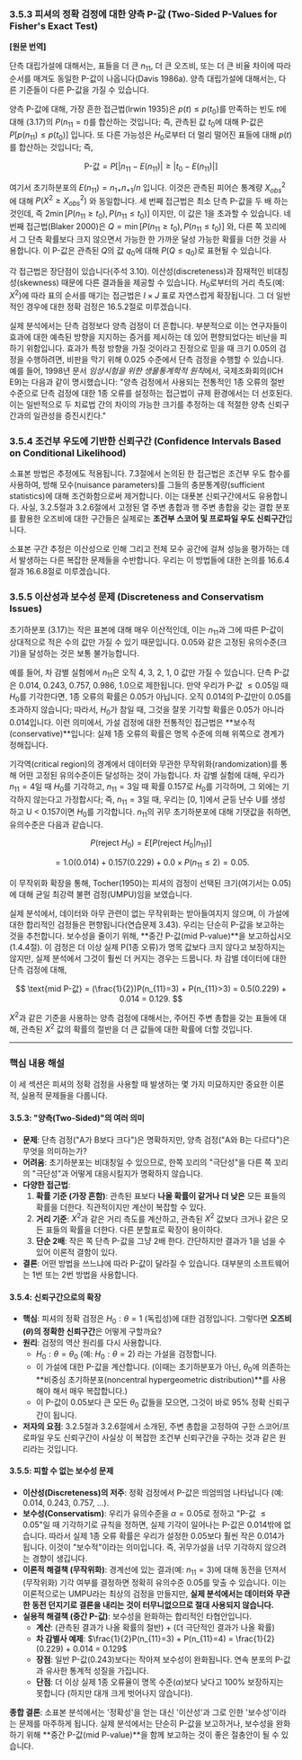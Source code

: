 ### **3.5.3 피셔의 정확 검정에 대한 양측 P-값 (Two-Sided P-Values for Fisher's Exact Test)**

**[원문 번역]**

단측 대립가설에 대해서는, 표들을 더 큰 $n_{11}$, 더 큰 오즈비, 또는 더 큰 비율 차이에 따라 순서를 매겨도 동일한 P-값이 나옵니다(Davis 1986a). 양측 대립가설에 대해서는, 다른 기준들이 다른 P-값을 가질 수 있습니다.

양측 P-값에 대해, 가장 흔한 접근법(Irwin 1935)은 $p(t) \le p(t_0)$를 만족하는 빈도 $t$에 대해 (3.17)의 $P(n_{11}=t)$를 합산하는 것입니다; 즉, 관측된 값 $t_0$에 대해 P-값은 $P[p(n_{11}) \le p(t_0)]$ 입니다. 또 다른 가능성은 $H_0$로부터 더 멀리 떨어진 표들에 대해 $p(t)$를 합산하는 것입니다; 즉,

$$ \text{P-값} = P[|n_{11} - E(n_{11})| \ge |t_0 - E(n_{11})|] $$

여기서 초기하분포의 $E(n_{11}) = n_{1+}n_{+1}/n$ 입니다. 이것은 관측된 피어슨 통계량 $X^2_{obs}$에 대해 $P(X^2 \ge X^2_{obs})$ 와 동일합니다. 세 번째 접근법은 최소 단측 P-값을 두 배 하는 것인데, 즉 $2 \min[P(n_{11} \ge t_0), P(n_{11} \le t_0)]$ 이지만, 이 값은 1을 초과할 수 있습니다. 네 번째 접근법(Blaker 2000)은 $Q=\min[P(n_{11} \ge t_0), P(n_{11} \le t_0)]$ 와, 다른 쪽 꼬리에서 그 단측 확률보다 크지 않으면서 가능한 한 가까운 달성 가능한 확률을 더한 것을 사용합니다. 이 P-값은 관측된 $Q$의 값 $q_0$에 대해 $P(Q \le q_0)$로 표현될 수 있습니다.

각 접근법은 장단점이 있습니다(주석 3.10). 이산성(discreteness)과 잠재적인 비대칭성(skewness) 때문에 다른 결과들을 제공할 수 있습니다. $H_0$로부터의 거리 측도(예: $X^2$)에 따라 표의 순서를 매기는 접근법은 $I \times J$ 표로 자연스럽게 확장됩니다. 그 더 일반적인 경우에 대한 정확 검정은 16.5.2절로 미루겠습니다.

실제 분석에서는 단측 검정보다 양측 검정이 더 흔합니다. 부분적으로 이는 연구자들이 효과에 대한 예측된 방향을 지지하는 증거를 제시하는 데 있어 편향되었다는 비난을 피하기 위함입니다. 효과가 특정 방향을 가질 것이라고 진정으로 믿을 때 크기 0.05의 검정을 수행하려면, 비판을 막기 위해 0.025 수준에서 단측 검정을 수행할 수 있습니다. 예를 들어, 1998년 문서 *임상시험을 위한 생물통계학적 원칙*에서, 국제조화회의(ICH E9)는 다음과 같이 명시했습니다: "양측 검정에서 사용되는 전통적인 1종 오류의 절반 수준으로 단측 검정에 대한 1종 오류를 설정하는 접근법이 규제 환경에서는 더 선호된다. 이는 일반적으로 두 치료법 간의 차이의 가능한 크기를 추정하는 데 적절한 양측 신뢰구간과의 일관성을 증진시킨다."

### **3.5.4 조건부 우도에 기반한 신뢰구간 (Confidence Intervals Based on Conditional Likelihood)**

소표본 방법은 추정에도 적용됩니다. 7.3절에서 논의된 한 접근법은 조건부 우도 함수를 사용하여, 방해 모수(nuisance parameters)를 그들의 충분통계량(sufficient statistics)에 대해 조건화함으로써 제거합니다. 이는 대푯본 신뢰구간에서도 유용합니다. 사실, 3.2.5절과 3.2.6절에서 고정된 열 주변 총합과 행 주변 총합을 갖는 결합 분포를 활용한 오즈비에 대한 구간들은 실제로는 **조건부 스코어 및 프로파일 우도 신뢰구간**입니다.

소표본 구간 추정은 이산성으로 인해 그리고 전체 모수 공간에 걸쳐 성능을 평가하는 데서 발생하는 다른 복잡한 문제들을 수반합니다. 우리는 이 방법들에 대한 논의를 16.6.4절과 16.6.8절로 미루겠습니다.

### **3.5.5 이산성과 보수성 문제 (Discreteness and Conservatism Issues)**

초기하분포 (3.17)는 작은 표본에 대해 매우 이산적인데, 이는 $n_{11}$과 그에 따른 P-값이 상대적으로 적은 수의 값만 가질 수 있기 때문입니다. 0.05와 같은 고정된 유의수준(크기)을 달성하는 것은 보통 불가능합니다.

예를 들어, 차 감별 실험에서 $n_{11}$은 오직 4, 3, 2, 1, 0 값만 가질 수 있습니다. 단측 P-값은 0.014, 0.243, 0.757, 0.986, 1.0으로 제한됩니다. 만약 우리가 P-값 $\le 0.05$일 때 $H_0$를 기각한다면, 1종 오류의 확률은 0.05가 아닙니다. 오직 0.014의 P-값만이 0.05를 초과하지 않습니다; 따라서, $H_0$가 참일 때, 그것을 잘못 기각할 확률은 0.05가 아니라 0.014입니다. 이런 의미에서, 가설 검정에 대한 전통적인 접근법은 **보수적(conservative)**입니다: 실제 1종 오류의 확률은 명목 수준에 의해 위쪽으로 경계가 정해집니다.

기각역(critical region)의 경계에서 데이터와 무관한 무작위화(randomization)를 통해 어떤 고정된 유의수준이든 달성하는 것이 가능합니다. 차 감별 실험에 대해, 우리가 $n_{11}=4$일 때 $H_0$를 기각하고, $n_{11}=3$일 때 확률 0.157로 $H_0$를 기각하며, 그 외에는 기각하지 않는다고 가정합시다; 즉, $n_{11}=3$일 때, 우리는 [0, 1]에서 균등 난수 U를 생성하고 U < 0.157이면 $H_0$를 기각합니다. $n_{11}$의 귀무 초기하분포에 대해 기댓값을 취하면, 유의수준은 다음과 같습니다.

$$ P(\text{reject } H_0) = E[P(\text{reject } H_0|n_{11})] $$

$$ = 1.0(0.014) + 0.157(0.229) + 0.0 \times P(n_{11} \le 2) = 0.05. $$

이 무작위화 확장을 통해, Tocher(1950)는 피셔의 검정이 선택된 크기(여기서는 0.05)에 대해 균일 최강력 불편 검정(UMPU)임을 보였습니다.

실제 분석에서, 데이터와 아무 관련이 없는 무작위화는 받아들여지지 않으며, 이 가설에 대한 합리적인 검정들은 편향됩니다(연습문제 3.43). 우리는 단순히 P-값을 보고하는 것을 추천합니다. 보수성을 줄이기 위해, **중간 P-값(mid P-value)**을 보고하십시오(1.4.4절). 이 검정은 더 이상 실제 P(1종 오류)가 명목 값보다 크지 않다고 보장하지는 않지만, 실제 분석에서 그것이 훨씬 더 커지는 경우는 드뭅니다. 차 감별 데이터에 대한 단측 검정에 대해,

$$ \text{mid P-값} = (\frac{1}{2})P(n_{11}=3) + P(n_{11}>3) = 0.5(0.229) + 0.014 = 0.129. $$

$X^2$과 같은 기준을 사용하는 양측 검정에 대해서는, 주어진 주변 총합을 갖는 표들에 대해, 관측된 $X^2$ 값의 확률의 절반을 더 큰 값들에 대한 확률에 더할 것입니다.

---

### **핵심 내용 해설**

이 세 섹션은 피셔의 정확 검정을 사용할 때 발생하는 몇 가지 미묘하지만 중요한 이론적, 실용적 문제들을 다룹니다.

#### **3.5.3: "양측(Two-Sided)"의 여러 의미**

*   **문제**: 단측 검정("A가 B보다 크다")은 명확하지만, 양측 검정("A와 B는 다르다")은 무엇을 의미하는가?
*   **어려움**: 초기하분포는 비대칭일 수 있으므로, 한쪽 꼬리의 "극단성"을 다른 쪽 꼬리의 "극단성"과 어떻게 대응시킬지가 명확하지 않습니다.
*   **다양한 접근법**:
    1.  **확률 기준 (가장 흔함)**: 관측된 표보다 **나올 확률이 같거나 더 낮은** 모든 표들의 확률을 더한다. 직관적이지만 계산이 복잡할 수 있다.
    2.  **거리 기준**: $X^2$과 같은 거리 측도를 계산하고, 관측된 $X^2$ 값보다 크거나 같은 모든 표들의 확률을 더한다. 다른 분할표로 확장이 용이하다.
    3.  **단순 2배**: 작은 쪽 단측 P-값을 그냥 2배 한다. 간단하지만 결과가 1을 넘을 수 있어 이론적 결함이 있다.
*   **결론**: 어떤 방법을 쓰느냐에 따라 P-값이 달라질 수 있습니다. 대부분의 소프트웨어는 1번 또는 2번 방법을 사용합니다.

#### **3.5.4: 신뢰구간으로의 확장**

*   **핵심**: 피셔의 정확 검정은 $H_0: \theta=1$ (독립성)에 대한 검정입니다. 그렇다면 **오즈비($\theta$)의 정확한 신뢰구간**은 어떻게 구할까요?
*   **원리**: 검정의 역산 원리를 다시 사용합니다.
    *   $H_0: \theta = \theta_0$ (예: $H_0: \theta=2$) 라는 가설을 검정합니다.
    *   이 가설에 대한 P-값을 계산합니다. (이때는 초기하분포가 아닌, $\theta_0$에 의존하는 **비중심 초기하분포(noncentral hypergeometric distribution)**를 사용해야 해서 매우 복잡합니다.)
    *   이 P-값이 0.05보다 큰 모든 $\theta_0$ 값들을 모으면, 그것이 바로 95% 정확 신뢰구간이 됩니다.
*   **저자의 요점**: 3.2.5절과 3.2.6절에서 소개된, 주변 총합을 고정하여 구한 스코어/프로파일 우도 신뢰구간이 사실상 이 복잡한 조건부 신뢰구간을 구하는 것과 같은 원리라는 것입니다.

#### **3.5.5: 피할 수 없는 보수성 문제**

*   **이산성(Discreteness)의 저주**: 정확 검정에서 P-값은 띄엄띄엄 나타납니다 (예: 0.014, 0.243, 0.757, ...).
*   **보수성(Conservatism)**: 우리가 유의수준을 $\alpha=0.05$로 정하고 "P-값 $\le 0.05$"일 때 기각하기로 규칙을 정하면, 실제 기각이 일어나는 P-값은 0.014밖에 없습니다. 따라서 실제 1종 오류 확률은 우리가 설정한 0.05보다 훨씬 작은 0.014가 됩니다. 이것이 "보수적"이라는 의미입니다. 즉, 귀무가설을 너무 기각하지 않으려는 경향이 생깁니다.
*   **이론적 해결책 (무작위화)**: 경계선에 있는 결과(예: $n_{11}=3$)에 대해 동전을 던져서(무작위화) 기각 여부를 결정하면 정확히 유의수준 0.05를 맞출 수 있습니다. 이는 이론적으로는 UMPU라는 최상의 검정을 만들지만, **실제 분석에서는 데이터와 무관한 동전 던지기로 결론을 내리는 것이 터무니없으므로 절대 사용되지 않습니다.**
*   **실용적 해결책 (중간 P-값)**: 보수성을 완화하는 합리적인 타협안입니다.
    *   **계산**: (관측된 결과가 나올 확률의 절반) + (더 극단적인 결과가 나올 확률)
    *   **차 감별사 예제**: $\frac{1}{2}P(n_{11}=3) + P(n_{11}=4) = \frac{1}{2}(0.229) + 0.014 = 0.129$
    *   **장점**: 일반 P-값(0.243)보다는 작아져 보수성이 완화됩니다. 연속 분포의 P-값과 유사한 통계적 성질을 가집니다.
    *   **단점**: 더 이상 실제 1종 오류율이 명목 수준($\alpha$)보다 낮다고 100% 보장하지는 못합니다 (하지만 대개 크게 벗어나지 않습니다).

**종합 결론**: 소표본 분석에서는 '정확성'을 얻는 대신 '이산성'과 그로 인한 '보수성'이라는 문제를 마주하게 됩니다. 실제 분석에서는 단순히 P-값을 보고하거나, 보수성을 완화하기 위해 **중간 P-값(mid P-value)**을 함께 보고하는 것이 좋은 절충안이 될 수 있습니다.
